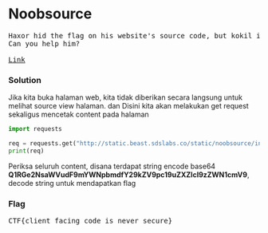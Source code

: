 <b><h1>Noobsource</b></h1>
<pre>
Haxor hid the flag on his website's source code, but kokil is unable to view it. 
Can you help him?

<a href="http://static.beast.sdslabs.co/static/noobsource/index.html">Link</a>
</pre>
<h3><b>Solution</b></h3>
<p>Jika kita buka halaman web, kita tidak diberikan secara langsung untuk melihat source view halaman. dan Disini kita akan melakukan get request sekaligus mencetak content pada halaman</p>

```python
import requests

req = requests.get("http://static.beast.sdslabs.co/static/noobsource/index.html").text
print(req)
```
<p>Periksa seluruh content, disana terdapat string encode base64 <b>Q1RGe2NsaWVudF9mYWNpbmdfY29kZV9pc19uZXZlcl9zZWN1cmV9</b>, decode string untuk mendapatkan flag</p>
<h3><b>Flag</b></h3>
<pre>
CTF{client_facing_code_is_never_secure}
</pre>
